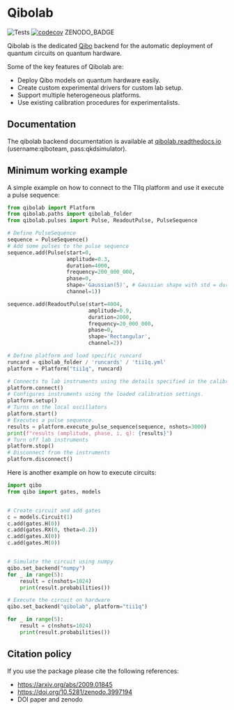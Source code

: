 # Qibolab

![Tests](https://github.com/qiboteam/qibolab/workflows/Tests/badge.svg)
[![codecov](https://codecov.io/gh/qiboteam/qibolab/branch/main/graph/badge.svg?token=11UENAPBPH)](https://codecov.io/gh/qiboteam/qibolab)
ZENODO_BADGE

Qibolab is the dedicated [Qibo](https://github.com/qiboteam/qibo) backend for
the automatic deployment of quantum circuits on quantum hardware.

Some of the key features of Qibolab are:

* Deploy Qibo models on quantum hardware easily.
* Create custom experimental drivers for custom lab setup.
* Support multiple heterogeneous platforms.
* Use existing calibration procedures for experimentalists.

## Documentation

The qibolab backend documentation is available at [qibolab.readthedocs.io](http://34.240.99.72/qibolab/) (username:qiboteam, pass:qkdsimulator).

## Minimum working example

A simple example on how to connect to the TIIq platform and use it execute a pulse sequence:

```python
from qibolab import Platform
from qibolab.paths import qibolab_folder
from qibolab.pulses import Pulse, ReadoutPulse, PulseSequence

# Define PulseSequence
sequence = PulseSequence()
# Add some pulses to the pulse sequence
sequence.add(Pulse(start=0,
                   amplitude=0.3,
                   duration=4000,
                   frequency=200_000_000,
                   phase=0,
                   shape='Gaussian(5)', # Gaussian shape with std = duration / 5
                   channel=1))

sequence.add(ReadoutPulse(start=4004,
                          amplitude=0.9,
                          duration=2000,
                          frequency=20_000_000,
                          phase=0,
                          shape='Rectangular',
                          channel=2))

# Define platform and load specific runcard
runcard = qibolab_folder / 'runcards' / 'tii1q.yml'
platform = Platform("tii1q", runcard)

# Connects to lab instruments using the details specified in the calibration settings.
platform.connect()
# Configures instruments using the loaded calibration settings.
platform.setup()
# Turns on the local oscillators
platform.start()
# Executes a pulse sequence.
results = platform.execute_pulse_sequence(sequence, nshots=3000)
print(f"results (amplitude, phase, i, q): {results}")
# Turn off lab instruments
platform.stop()
# Disconnect from the instruments
platform.disconnect()
```

Here is another example on how to execute circuits:

```python
import qibo
from qibo import gates, models


# Create circuit and add gates
c = models.Circuit(1)
c.add(gates.H(0))
c.add(gates.RX(0, theta=0.2))
c.add(gates.X(0))
c.add(gates.M(0))


# Simulate the circuit using numpy
qibo.set_backend("numpy")
for _ in range(5):
    result = c(nshots=1024)
    print(result.probabilities())

# Execute the circuit on hardware
qibo.set_backend("qibolab", platform="tii1q")

for _ in range(5):
    result = c(nshots=1024)
    print(result.probabilities())
```

## Citation policy

If you use the package please cite the following references:
- https://arxiv.org/abs/2009.01845
- https://doi.org/10.5281/zenodo.3997194
- DOI paper and zenodo
